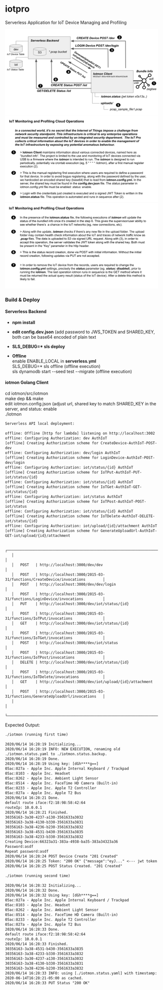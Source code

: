 # iotpro
 Serverless Application for IoT Device Managing and Profiling

![Slide1](https://github.com/ggmartins/iotpro/blob/master/images/slide1.png?raw=true)<br />
![Slide2](https://github.com/ggmartins/iotpro/blob/master/images/slide2.png?raw=true)<br />
![Slide3](https://github.com/ggmartins/iotpro/blob/master/images/slide3.png?raw=true)<br />

### Build & Deploy

#### Serverless Backend
- <b>npm install</b>

- <b>edit config.dev.json</b> (add password to JWS_TOKEN and SHARED_KEY, both can be base64 encoded of plain text

- <b>SLS_DEBUG=* sls deploy</b>

- <b>Offline</b><br />
enable ENABLE_LOCAL in <b>serverless.yml</b> <br />
SLS_DEBUG=* sls offline</b> (offline execution) <br />
sls dynamodb start --seed test --migrate</b> (offline execution) <br />

#### iotmon Golang Client

cd iotmon/src/iotmon <br />
make dep && make <br />
edit iotmon.config.json (adjust url, shared key to match SHARED_KEY in the server, and status: enable <br />
./iotmon<br />


```
Serverless API local deployment:

offline: Offline [http for lambda] listening on http://localhost:3002
offline: Configuring Authorization: dev AuthIoT
[offline] Creating Authorization scheme for CreateDevice-AuthIoT-POST-dev
offline: Configuring Authorization: dev/login AuthIoT
[offline] Creating Authorization scheme for LoginDevice-AuthIoT-POST-dev/login
offline: Configuring Authorization: iot/status/{id} AuthIoT
[offline] Creating Authorization scheme for IoTPut-AuthIoT-PUT-iot/status/{id}
offline: Configuring Authorization: iot/status/{id} AuthIoT
[offline] Creating Authorization scheme for IoTGet-AuthIoT-GET-iot/status/{id}
offline: Configuring Authorization: iot/status AuthIoT
[offline] Creating Authorization scheme for IoTPost-AuthIoT-POST-iot/status
offline: Configuring Authorization: iot/status/{id} AuthIoT
[offline] Creating Authorization scheme for IoTDelete-AuthIoT-DELETE-iot/status/{id}
offline: Configuring Authorization: iot/upload/{id}/attachment AuthIoT
[offline] Creating Authorization scheme for GenerateUploadUrl-AuthIoT-GET-iot/upload/{id}/attachment

   ┌───────────────────────────────────────────────────────────────────────────────────────┐
   │                                                                                       │
   │   POST   | http://localhost:3000/dev/dev                                              │
   │   POST   | http://localhost:3000/2015-03-31/functions/CreateDevice/invocations        │
   │   POST   | http://localhost:3000/dev/dev/login                                        │
   │   POST   | http://localhost:3000/2015-03-31/functions/LoginDevice/invocations         │
   │   PUT    | http://localhost:3000/dev/iot/status/{id}                                  │
   │   POST   | http://localhost:3000/2015-03-31/functions/IoTPut/invocations              │
   │   GET    | http://localhost:3000/dev/iot/status/{id}                                  │
   │   POST   | http://localhost:3000/2015-03-31/functions/IoTGet/invocations              │
   │   POST   | http://localhost:3000/dev/iot/status                                       │
   │   POST   | http://localhost:3000/2015-03-31/functions/IoTPost/invocations             │
   │   DELETE | http://localhost:3000/dev/iot/status/{id}                                  │
   │   POST   | http://localhost:3000/2015-03-31/functions/IoTDelete/invocations           │
   │   GET    | http://localhost:3000/dev/iot/upload/{id}/attachment                       │
   │   POST   | http://localhost:3000/2015-03-31/functions/GenerateUploadUrl/invocations   │
   │                                                                                       │
   └───────────────────────────────────────────────────────────────────────────────────────┘
   ```

Expected Output:

```
./iotmon (running first time)

2020/06/14 16:28:19 Initializing...
2020/06/14 16:28:19 INFO: NEW EXECUTION, renaming old ./iotmon.status.yaml to ./iotmon.status.backup.
2020/06/14 16:28:19 Done.
2020/06/14 16:28:19 Using key: [dGh****g==]
05ac:027a - Apple Inc. Apple Internal Keyboard / Trackpad
05ac:8103 - Apple Inc. Headset
05ac:8262 - Apple Inc. Ambient Light Sensor
05ac:8514 - Apple Inc. FaceTime HD Camera (Built-in)
05ac:8233 - Apple Inc. Apple T2 Controller
05ac:027a - Apple Inc. Apple T2 Bus
2020/06/14 16:28:21 Done.
default route iface:f2:18:98:58:42:64
routeIp: 10.0.0.1
2020/06/14 16:28:21 Finished.
30356163-3a30-4237-a130-3561633a3032
30356163-3a38-4130-b330-3561633a3831
30356163-3a38-4236-b230-3561633a3832
30356163-3a38-4531-b430-3561633a3835
30356163-3a38-4233-b330-3561633a3832
Creating Device:66323a31-383a-4938-ba35-383a34323a36
Password:asdf
Repeat password:asdf
2020/06/14 16:28:24 POST Device Create "201 Created"
2020/06/14 16:28:25 Token: "200 OK" {"message":"eyJ..." <--- jwt token
2020/06/14 16:28:25 POST Status Created. "201 Created"

./iotmon (running second time)

2020/06/14 16:28:32 Initializing...
2020/06/14 16:28:32 Done.
2020/06/14 16:28:32 Using key: [dGh****g==]
05ac:027a - Apple Inc. Apple Internal Keyboard / Trackpad
05ac:8103 - Apple Inc. Headset
05ac:8262 - Apple Inc. Ambient Light Sensor
05ac:8514 - Apple Inc. FaceTime HD Camera (Built-in)
05ac:8233 - Apple Inc. Apple T2 Controller
05ac:027a - Apple Inc. Apple T2 Bus
2020/06/14 16:28:33 Done.
default route iface:f2:18:98:58:42:64
routeIp: 10.0.0.1
2020/06/14 16:28:33 Finished.
30356163-3a38-4531-b430-3561633a3835
30356163-3a38-4233-b330-3561633a3832
30356163-3a30-4237-a130-3561633a3032
30356163-3a38-4130-b330-3561633a3831
30356163-3a38-4236-b230-3561633a3832
2020/06/14 16:28:33 INFO: using [./iotmon.status.yaml] with timestamp: 2020-06-14T16:28:21-05:00 as cached.
2020/06/14 16:28:33 PUT Status "200 OK"
```
